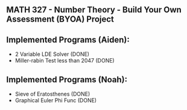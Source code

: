## MATH 327 - Number Theory - Build Your Own Assessment (BYOA) Project

## Implemented Programs (Aiden):
- 2 Variable LDE Solver (DONE)
- Miller-rabin Test less than 2047 (DONE)

## Implemented Programs (Noah):
- Sieve of Eratosthenes (DONE)
- Graphical Euler Phi Func (DONE)

